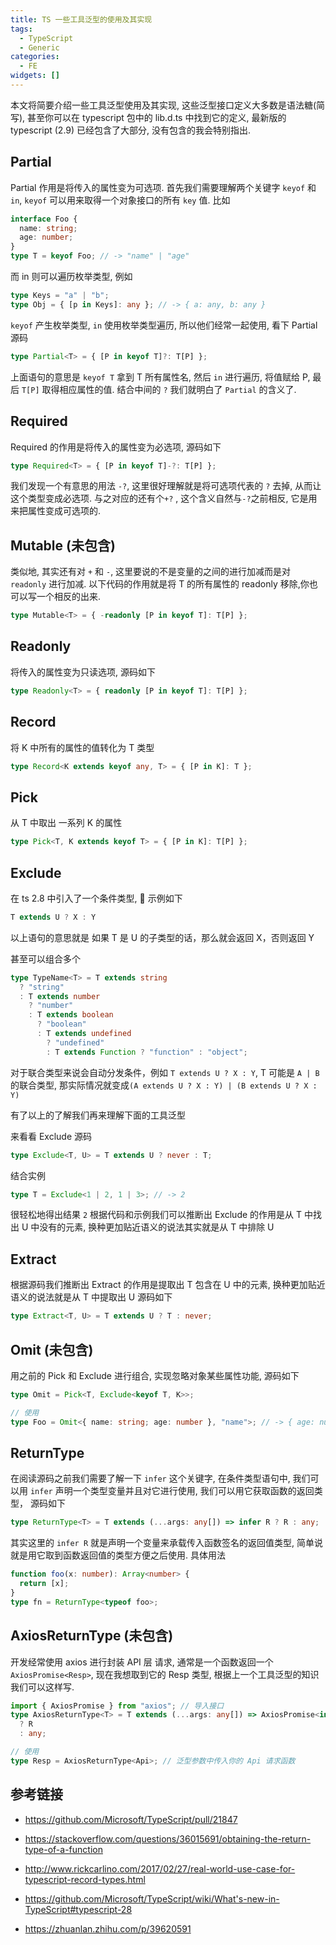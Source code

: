 ```yaml
---
title: TS 一些工具泛型的使用及其实现
tags:
  - TypeScript
  - Generic
categories:
  - FE
widgets: []
---
```


本文将简要介绍一些工具泛型使用及其实现, 这些泛型接口定义大多数是语法糖(简写), 甚至你可以在 typescript 包中的 lib.d.ts 中找到它的定义, 最新版的 typescript (2.9) 已经包含了大部分, 没有包含的我会特别指出.

## Partial

Partial 作用是将传入的属性变为可选项.
首先我们需要理解两个关键字 `keyof` 和 `in`, `keyof` 可以用来取得一个对象接口的所有 `key` 值.
比如

<!--more-->

```ts
interface Foo {
  name: string;
  age: number;
}
type T = keyof Foo; // -> "name" | "age"
```

而 in 则可以遍历枚举类型, 例如

```ts
type Keys = "a" | "b";
type Obj = { [p in Keys]: any }; // -> { a: any, b: any }
```

`keyof` 产生枚举类型, `in` 使用枚举类型遍历, 所以他们经常一起使用, 看下 Partial 源码

```ts
type Partial<T> = { [P in keyof T]?: T[P] };
```

上面语句的意思是 `keyof T` 拿到 T 所有属性名, 然后 `in` 进行遍历, 将值赋给 P, 最后 `T[P]` 取得相应属性的值.
结合中间的 `?` 我们就明白了 `Partial` 的含义了.

## Required

Required 的作用是将传入的属性变为必选项, 源码如下

```ts
type Required<T> = { [P in keyof T]-?: T[P] };
```

我们发现一个有意思的用法 `-?`, 这里很好理解就是将可选项代表的 `?` 去掉, 从而让这个类型变成必选项. 与之对应的还有个`+?` , 这个含义自然与`-?`之前相反, 它是用来把属性变成可选项的.

## Mutable (未包含)

类似地, 其实还有对 `+` 和 `-`, 这里要说的不是变量的之间的进行加减而是对 `readonly` 进行加减.
以下代码的作用就是将 T 的所有属性的 readonly 移除,你也可以写一个相反的出来.

```ts
type Mutable<T> = { -readonly [P in keyof T]: T[P] };
```

## Readonly

将传入的属性变为只读选项, 源码如下

```ts
type Readonly<T> = { readonly [P in keyof T]: T[P] };
```

## Record

将 K 中所有的属性的值转化为 T 类型

```ts
type Record<K extends keyof any, T> = { [P in K]: T };
```

## Pick

从 T 中取出 一系列 K 的属性

```ts
type Pick<T, K extends keyof T> = { [P in K]: T[P] };
```

## Exclude

在 ts 2.8 中引入了一个条件类型,  示例如下

```ts
T extends U ? X : Y
```

以上语句的意思就是 如果 T 是 U 的子类型的话，那么就会返回 X，否则返回 Y

甚至可以组合多个

```ts
type TypeName<T> = T extends string
  ? "string"
  : T extends number
    ? "number"
    : T extends boolean
      ? "boolean"
      : T extends undefined
        ? "undefined"
        : T extends Function ? "function" : "object";
```

对于联合类型来说会自动分发条件，例如 `T extends U ? X : Y`, T 可能是 `A | B` 的联合类型, 那实际情况就变成`(A extends U ? X : Y) | (B extends U ? X : Y)`

有了以上的了解我们再来理解下面的工具泛型

来看看 Exclude 源码

```ts
type Exclude<T, U> = T extends U ? never : T;
```

结合实例

```ts
type T = Exclude<1 | 2, 1 | 3>; // -> 2
```

很轻松地得出结果 `2`
根据代码和示例我们可以推断出 Exclude 的作用是从 T 中找出 U 中没有的元素, 换种更加贴近语义的说法其实就是从 T 中排除 U

## Extract

根据源码我们推断出 Extract 的作用是提取出 T 包含在 U 中的元素, 换种更加贴近语义的说法就是从 T 中提取出 U
源码如下

```ts
type Extract<T, U> = T extends U ? T : never;
```

## Omit (未包含)

用之前的 Pick 和 Exclude 进行组合, 实现忽略对象某些属性功能, 源码如下

```ts
type Omit = Pick<T, Exclude<keyof T, K>>;

// 使用
type Foo = Omit<{ name: string; age: number }, "name">; // -> { age: number }
```

## ReturnType

在阅读源码之前我们需要了解一下 `infer` 这个关键字, 在条件类型语句中, 我们可以用 `infer` 声明一个类型变量并且对它进行使用,
我们可以用它获取函数的返回类型， 源码如下

```ts
type ReturnType<T> = T extends (...args: any[]) => infer R ? R : any;
```

其实这里的 `infer R` 就是声明一个变量来承载传入函数签名的返回值类型, 简单说就是用它取到函数返回值的类型方便之后使用.
具体用法

```ts
function foo(x: number): Array<number> {
  return [x];
}
type fn = ReturnType<typeof foo>;
```

## AxiosReturnType (未包含)

开发经常使用 axios 进行封装 API 层 请求, 通常是一个函数返回一个 `AxiosPromise<Resp>`, 现在我想取到它的 Resp 类型, 根据上一个工具泛型的知识我们可以这样写.

```ts
import { AxiosPromise } from "axios"; // 导入接口
type AxiosReturnType<T> = T extends (...args: any[]) => AxiosPromise<infer R>
  ? R
  : any;

// 使用
type Resp = AxiosReturnType<Api>; // 泛型参数中传入你的 Api 请求函数
```

## 参考链接

- https://github.com/Microsoft/TypeScript/pull/21847
- https://stackoverflow.com/questions/36015691/obtaining-the-return-type-of-a-function

- http://www.rickcarlino.com/2017/02/27/real-world-use-case-for-typescript-record-types.html

- https://github.com/Microsoft/TypeScript/wiki/What's-new-in-TypeScript#typescript-28

- https://zhuanlan.zhihu.com/p/39620591
